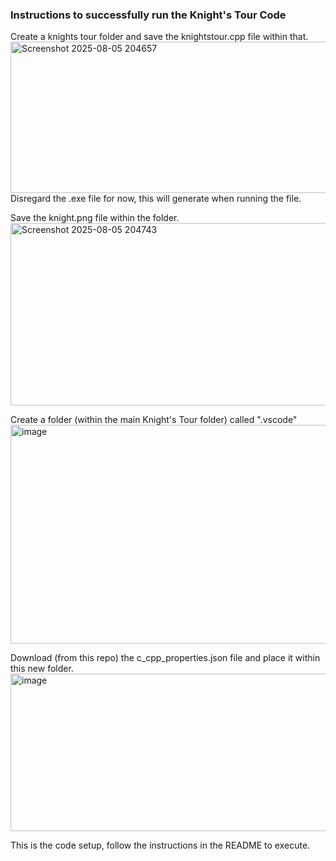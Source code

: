 ### Instructions to successfully run the Knight's Tour Code ###

Create a knights tour folder and save the knightstour.cpp file within that.
<img width="967" height="242" alt="Screenshot 2025-08-05 204657" src="https://github.com/user-attachments/assets/4226fb78-de48-4180-82c0-35c921e1bf0b" />
Disregard the .exe file for now, this will generate when running the file.

Save the knight.png file within the folder.
<img width="924" height="292" alt="Screenshot 2025-08-05 204743" src="https://github.com/user-attachments/assets/7fc02e04-00d0-466a-8873-ef1f37444f7e" />

Create a folder (within the main Knight's Tour folder) called ".vscode" 
<img width="852" height="350" alt="image" src="https://github.com/user-attachments/assets/5f1383fd-0c04-49fe-af5c-467ab9dfb4d9" />

Download (from this repo) the c_cpp_properties.json file and place it within this new folder.
<img width="867" height="252" alt="image" src="https://github.com/user-attachments/assets/7e5c3719-238c-4ba5-b56b-1cde86415d3d" />

This is the code setup, follow the instructions in the README to execute.
